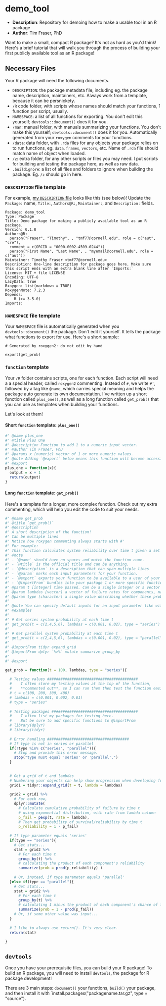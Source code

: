 # demo_tool
- **Description**: Repository for demoing how to make a usable tool in an R package
- **Author**: Tim Fraser, PhD

Want to make a small, compact R package? It's not as hard as you'd think! Here's a brief tutorial that will walk you through the process of building your first publicly available tool as an R package!

## Necessary Files
Your R package will need the following documents.

- `DESCRIPTION`: the package metadata file, including eg. the package name, description, maintainers, etc. Always work from a template, because it can be persnickety.
- `/R` code folder, with scripts whose names should match your functions, 1 function per script, usually.
- `NAMESPACE`: a list of all functions for exporting. You don't edit this yourself; `devtools::document()` does it for you.
- `/man`: manual folder, with manuals summarizing your functions. You don't make this yourself; `devtools::document()` does it for you. Automatically generated from your `roxygen` comments for your functions.
- `/data`: data folder, with `.rda` files for any objects your package relies on to run functions, eg. `data.frames`, `vectors`, etc. Name of `.rda` file should match name of object when loaded.
- `/z`: extra folder, for any other scripts or files you may need. I put scripts for building and testing the package here, as well as raw data.
- `.buildignore`: a list of all files and folders to ignore when building the package. Eg. `/z` should go in here.

### `DESCRIPTION` file template

For example, [my `DESCRIPTION` file](https://github.com/timothyfraser/demo_tool/blob/main/DESCRIPTION#L1C1-L18C10) looks like this (see below)! Update the `Package:` name, `Title:`, `Authors@R:`, `Maintainer:`, and `Description:` fields. 
```
Package: demo_tool
Type: Package
Title: Demo package for making a publicly available tool as an R package.
Version: 0.1.0
Authors@R: 
  person("Fraser", "Timothy", , "tmf77@cornell.edu", role = c("aut", "cre"),
  comment = c(ORCID = "0000-0002-4509-0244"))
  person("First Name", "Last Name", , "myemail@cornell.edu", role = c("aut"))
Maintainer: Timothy Fraser <tmf77@cornell.edu>
Description: One-line description for package goes here. Make sure this script ends with an extra blank line after `Imports:`
License: MIT + file LICENSE
Encoding: UTF-8
LazyData: true
Rxoygen: list(markdown = TRUE)
RoxygenNote: 7.2.3
Depends: 
    R (>= 3.5.0)
Imports: 

```

### `NAMESPACE` file template

Your `NAMESPACE` file is automatically generated when you `devtools::document()` the package. Don't edit it yourself. It tells the package what functions to export for use. Here's a short sample:
```
# Generated by roxygen2: do not edit by hand

export(get_prob)
```

### `function` template

Your `/R` folder contains scripts, one for each function. Each script will need a a special header, called `roxygen2` commenting. Instead of `#`, we write `#'`, followed by a tag like `@name`, which carries special meaning and helps the package auto generate its own documentation. I've written up a short function called `plus_one()`, as well as a long function called `get_prob()` that you can use as templates when building your functions.

Let's look at them!

#### Short `function` template: `plus_one()`

```r
#' @name plus_one
#' @title Plus One
#' @description Function to add 1 to a numeric input vector.
#' @author Tim Fraser, PhD
#' @params x (numeric) vector of 1 or more numeric values.
#' @note Adding `@export` below means this function will become accessible by package users, rather than being an internal-only function.
#' @export
plus_one = function(x){
  output = x + 1
  return(output)
} 
```

#### Long `function` template: `get_prob()`

Here's a template for a longer, more complex function. Check out my extra commenting, which will help you edit the code to suit your needs.

```r
#' @name get_prob
#' @title `get_prob()`
#' @description
#' A short description of the function!
#' Can be multiple lines
#' Notice how roxygen commenting always starts with #'
#' For example:
#' This function calculates system reliability over time t given a set of lambdas supplied.
#' @note
#' - `@name` should have no spaces and match the function name.
#' - `@title` is the official title and can be anything.
#' - `@description` is a description that can span multiple lines
#' - `@param` marks each input parameters for your function.
#' - `@export` exports your function to be available to a user of your package. (Eg. not an internal function)
#' - `@importFrom` bundles into your package 1 or more specific functions from another package, so that your package will always function.
#' @param t [integer] time passed. Can be a single integer or a vector of integers.
#' @param lambdas [vector] a vector of failure rates for components, named $\lambda$
#' @param type [character] a single value describing whether these probabilities should be combined using the rules of series or parallel systems.
#'
#' @note You can specify default inputs for an input parameter like with `type = "series"` below.
#' @examples 
#' 
#' # Get series system probability at each time t
#' get_prob(t = c(2,4,5,6), lambdas = c(0.001, 0.02), type = "series")
#' 
#' # Get parallel system probability at each time t
#' get_prob(t = c(2,4,5,6), lambdas = c(0.001, 0.02), type = "parallel")
#' 
#' @importFrom tidyr expand_grid
#' @importFrom dplyr `%>%` mutate summarize group_by
#' 
#' @export

get_prob = function(t = 100, lambdas, type = "series"){
  
  # Testing values #########################################
  #    I often store my testing values at the top of the function, 
  #    **commented out**, so I can run them then test the function easily.
  # t = c(100, 200, 300, 400)
  # lambdas = c(0.001, 0.002, 0.01)
  # type = "series"
  
  # Testing packages #######################################
  #    I often list my packages for testing here. 
  #    But be sure to add specific functions to @importFrom
  # library(dplyr)
  # library(tidyr)
  
  # Error handling #####################################
  # If type is not in series or parallel
  if(!type %in% c("series", "parallel")){
    # Stop and provide this error message.
    stop("type must equal 'series' or 'parallel'.")
  }
  
  
  # Get a grid of t and lambdas
  # Numbering your objects can help show progression when developing functions
  grid1 = tidyr::expand_grid(t = t, lambda = lambdas)
  
  grid2 = grid1 %>%
    # For each row,
    dplyr::mutate(
      # Calculate cumulative probability of failure by time t 
      # using exponential distribution, with rate from lambda column
      p_fail = pexp(t, rate = lambda),
      # Then get probability of survival/reliability by time t
      p_reliability = 1 - p_fail)
  
  # If type parameter equals 'series'
  if(type == "series"){
    # Get stats...
    stat = grid2 %>%
      # For each time t
      group_by(t) %>%
      # calculating the product of each component's reliability
      summarize(prob = prod(p_reliability) )
    
    # Or, instead, if type parameter equals 'parallel'
  }else if(type == "parallel"){
    # Get stats...
    stat = grid2 %>%
      # For each time t
      group_by(t) %>%
      # calculating 1 minus the product of each component's chance of failure
      summarize(prob = 1 - prod(p_fail))  
    # Or, if some other value was input...
  }
  
  # I like to always use return(). It's very clear.
  return(stat)
 
}
```

## `devtools`

Once you have your prerequisite files, you can build your R package!
To build an R package, you will need to install `devtools`, the package for R package development!

There are 3 main steps: `document()` your functions, `build()` your package, and then install it with `install.packages("packagename.tar.gz", type = "source").
